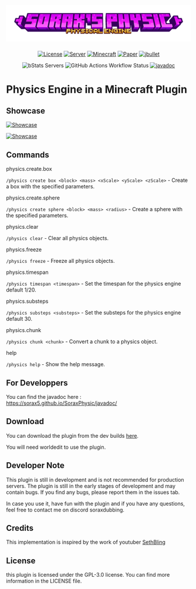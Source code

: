 <h1 align="center">
  <img src="https://raw.githubusercontent.com/Sorax5/SoraxPhysic/master/assets/logo_without_background.png">
</h1>

<p align="center">
  <a href="https://github.com/Sorax5/SoraxPhysic/blob/master/LICENSE"><img src="https://img.shields.io/github/license/Sorax5/SoraxPhysic?style=for-the-badge&color=blue" alt="License"></a>
  <a href="#"><img src="https://img.shields.io/badge/environment-server-purple?style=for-the-badge" alt="Server"></a>
  <a href="#"><img src="https://img.shields.io/badge/Minecraft-1.21-orangered?style=for-the-badge" alt="Minecraft"></a>
  <a href="#"><img src="https://img.shields.io/badge/Software-Paper-white?style=for-the-badge" alt="Paper"></a>
  <a href="#"><img src="https://img.shields.io/badge/Powered_by-Jbullet-red?style=for-the-badge" alt="jbullet"></a>
</p>
<p align="center">
  <img alt="bStats Servers" src="https://img.shields.io/bstats/servers/23021?style=for-the-badge">
  <img alt="GitHub Actions Workflow Status" src="https://img.shields.io/github/actions/workflow/status/Sorax5/SoraxPhysic/gradle-publish.yml?style=for-the-badge">
  <a href="https://sorax5.github.io/SoraxPhysic/javadoc/"><img src="https://img.shields.io/badge/Javadoc-Click_Here-red?style=for-the-badge" alt="javadoc"></a>
</p>

# Physics Engine in a Minecraft Plugin
## Showcase
[![Showcase](https://img.youtube.com/vi/NDn6jCuOFAc/0.jpg)](https://www.youtube.com/watch?v=NDn6jCuOFAc&lc=UgxVySVQGbuG6Za8deV4AaABAg)

[![Showcase](https://img.youtube.com/vi/c34Zz_ezCrM/0.jpg)](https://www.youtube.com/watch?v=c34Zz_ezCrM)

## Commands

physics.create.box

```/physics create box <block> <mass> <xScale> <yScale> <zScale>``` - Create a box with the specified parameters.

physics.create.sphere

```/physics create sphere <block> <mass> <radius>``` - Create a sphere with the specified parameters.

physics.clear

```/physics clear``` - Clear all physics objects.

physics.freeze

```/physics freeze``` - Freeze all physics objects.

physics.timespan

```/physics timespan <timespan>``` - Set the timespan for the physics engine default 1/20.

physics.substeps

```/physics substeps <substeps>``` - Set the substeps for the physics engine default 30.

physics.chunk

```/physics chunk <chunk>``` - Convert a chunk to a physics object.

help

```/physics help``` - Show the help message.

## For Developpers
You can find the javadoc here : https://sorax5.github.io/SoraxPhysic/javadoc/

## Download
You can download the plugin from the dev builds [here](https://github.com/Sorax5/SoraxPhysic/actions).

You will need worldedit to use the plugin.

## Developer Note
This plugin is still in development and is not recommended for production servers. The plugin is still in the early stages of development and may contain bugs. If you find any bugs, please report them in the issues tab.

In case you use it, have fun with the plugin and if you have any questions, feel free to contact me on discord soraxdubbing.

## Credits
This implementation is inspired by the work of youtuber 
[SethBling](https://www.youtube.com/@SethBling/videos)

## License
this plugin is licensed under the GPL-3.0 license. You can find more information in the LICENSE file.

